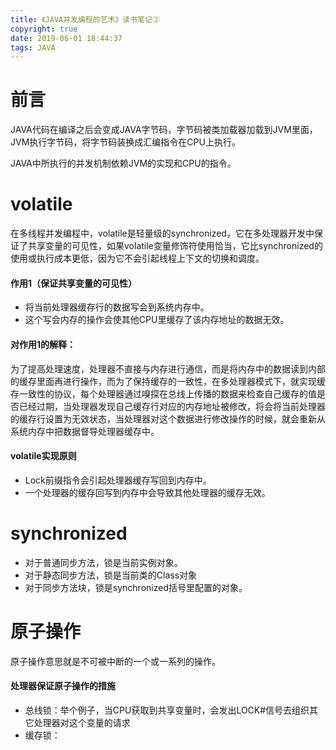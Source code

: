 ```yaml
---
title: 《JAVA并发编程的艺术》读书笔记②
copyright: true
date: 2019-06-01 18:44:37
tags: JAVA
---
```


# 前言
JAVA代码在编译之后会变成JAVA字节码，字节码被类加载器加载到JVM里面，JVM执行字节码，将字节码装换成汇编指令在CPU上执行。

JAVA中所执行的并发机制依赖JVM的实现和CPU的指令。


# volatile
在多线程并发编程中，volatile是轻量级的synchronized，它在多处理器开发中保证了共享变量的可见性，如果volatile变量修饰符使用恰当，它比synchronized的使用或执行成本更低，因为它不会引起线程上下文的切换和调度。

#### 作用1（保证共享变量的可见性）
- 将当前处理器缓存行的数据写会到系统内存中。
- 这个写会内存的操作会使其他CPU里缓存了该内存地址的数据无效。

#### 对作用1的解释：
为了提高处理速度，处理器不直接与内存进行通信，而是将内存中的数据读到内部的缓存里面再进行操作，而为了保持缓存的一致性，在多处理器模式下，就实现缓存一致性的协议，每个处理器通过嗅探在总线上传播的数据来检查自己缓存的值是否已经过期，当处理器发现自己缓存行对应的内存地址被修改，将会将当前处理器的缓存行设置为无效状态，当处理器对这个数据进行修改操作的时候，就会重新从系统内存中把数据督导处理器缓存中。

#### volatile实现原则
- Lock前缀指令会引起处理器缓存写回到内存中。
- 一个处理器的缓存回写到内存中会导致其他处理器的缓存无效。

# synchronized
- 对于普通同步方法，锁是当前实例对象。
- 对于静态同步方法，锁是当前类的Class对象
- 对于同步方法块，锁是synchronized括号里配置的对象。

# 原子操作
原子操作意思就是不可被中断的一个或一系列的操作。

#### 处理器保证原子操作的措施
- 总线锁：举个例子，当CPU获取到共享变量时，会发出LOCK#信号去组织其它处理器对这个变量的请求
- 缓存锁：
